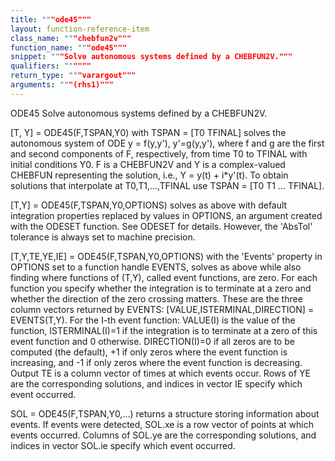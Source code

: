 ```yaml
---
title: """ode45"""
layout: function-reference-item
class_name: """chebfun2v"""
function_name: """ode45"""
snippet: """Solve autonomous systems defined by a CHEBFUN2V."""
qualifiers: """"""
return_type: """varargout"""
arguments: """(rhs1)"""
---
```


  ODE45  Solve autonomous systems defined by a CHEBFUN2V.
 
   [T, Y] = ODE45(F,TSPAN,Y0) with TSPAN = [T0 TFINAL] solves the autonomous
   system of ODE y = f(y,y'), y'=g(y,y'), where f and g are the first and second
   components of F, respectively, from time T0 to TFINAL with initial conditions
   Y0. F is a CHEBFUN2V and Y is a complex-valued CHEBFUN representing the
   solution, i.e., Y = y(t) + i*y'(t). To obtain solutions that interpolate at
   T0,T1,...,TFINAL use TSPAN = [T0 T1 ... TFINAL].
 
   [T,Y] = ODE45(F,TSPAN,Y0,OPTIONS) solves as above with default integration
   properties replaced by values in OPTIONS, an argument created with the ODESET
   function. See ODESET for details. However, the 'AbsTol' tolerance is always
   set to machine precision.
 
   [T,Y,TE,YE,IE] = ODE45(F,TSPAN,Y0,OPTIONS) with the 'Events' property in
   OPTIONS set to a function handle EVENTS, solves as above while also finding
   where functions of (T,Y), called event functions, are zero. For each function
   you specify whether the integration is to terminate at a zero and whether the
   direction of the zero crossing matters. These are the three column vectors
   returned by EVENTS: [VALUE,ISTERMINAL,DIRECTION] = EVENTS(T,Y). For the I-th
   event function: VALUE(I) is the value of the function, ISTERMINAL(I)=1 if the
   integration is to terminate at a zero of this event function and 0 otherwise.
   DIRECTION(I)=0 if all zeros are to be computed (the default), +1 if only
   zeros where the event function is increasing, and -1 if only zeros where the
   event function is decreasing. Output TE is a column vector of times at which
   events occur. Rows of YE are the corresponding solutions, and indices in
   vector IE specify which event occurred.
 
   SOL = ODE45(F,TSPAN,Y0,...) returns a structure storing information about
   events. If events were detected, SOL.xe is a row vector of points at which
   events occurred. Columns of SOL.ye are the corresponding solutions, and
   indices in vector SOL.ie specify which event occurred.
